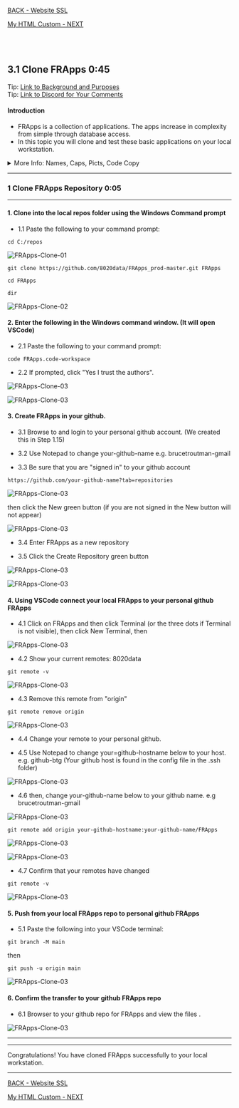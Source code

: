 
<!-- ------------------------------------------------------------------------- -->

<div class="page-back">

[BACK - Website SSL](/Setup/fr0306_Setup-Website-SSL-Ubuntu.md)
</div><div class="page-next">

[My HTML Custom - NEXT](/FRApps/fr020100_My-HTML-Custom.md)
</div><div style="margin-top:35px">&nbsp;</div> 
 
<!-- ------------------------------------------------------------------------- -->

## 3.1 Clone FRApps 0:45 <!-- {docsify-ignore} -->
<div class="notice-tip">
  <div class="notice-tip-header">
    Tip: <a href="../Setup/purposes/pfr0200_Clone-FR-Apps.md" target="_blank">Link to Background and Purposes</a> 
  </div>  
</div>

<div class="notice-tip">
  <div class="notice-tip-header">
    Tip: <a href="https://discord.com/channels/928752444316483585/931216956827250709" target="_blank">Link to Discord for Your Comments</a> 
  </div>  
</div>

#### Introduction <!-- {docsify-ignore} -->  
- FRApps is a collection of applications. The apps increase in complexity from simple through database access. 
- In this topic you will clone and test these basic applications on your local workstation.


<details class="details-style">
    <summary class="summary-style">
More Info: Names, Caps, Picts, Code Copy
    </summary>
    <div class="popup">

- In this tutorial please be careful to use the Exact Spelling and Capitalization. You will be using Windows, Unix and GitBash command prompts. Improper captialization will cause commands to fail. Some examples are: Local_Admin, myProject, repos, remotes and .ssh.

- This documentation was produced in 2021-2022. You will experience differences in some of the pictures due to the changes made over time by the developers of the softwares and web sites that are used.

- We recommend that you copy and paste code snippets from the documentation into your workstation/server. This will reduce the errors caused by hand typing.
Hover over the snippet and click copy, then paste as appropriate.

</div>
</details>


----


### 1 Clone FRApps Repository 0:05
----
#### 1. Clone into the local repos folder using the Windows Command prompt

- 1.1 Paste the following to your command prompt:

```
cd C:/repos
```
 
![FRApps-Clone-01](assets/images/clone/fr0103-FRApps-Clone-01.png "FRApps-Clone-01")

```
git clone https://github.com/8020data/FRApps_prod-master.git FRApps
```
```
cd FRApps
```
```
dir
```

![FRApps-Clone-02](assets/images/clone/fr0103-FRApps-Clone-02.png "FRApps-Clone-02")

#### 2. Enter the following in the Windows command window. (It will open VSCode)

- 2.1 Paste the following to your command prompt:

```
code FRApps.code-workspace
```

- 2.2  If prompted, click "Yes I trust the authors".

![FRApps-Clone-03](assets/images/clone/fr0103-FRApps-Clone-03-00.png "FRApps-Clone-03")

![FRApps-Clone-03](assets/images/clone/fr0103-FRApps-Clone-03.png "FRApps-Clone-03")
 
#### 3. Create FRApps in your github. 

- 3.1 Browse to and login to your personal github account. (We created this in Step 1.15)

- 3.2 Use Notepad to change your-github-name  e.g. brucetroutman-gmail

- 3.3 Be sure that you are "signed in" to your github account

```
https://github.com/your-github-name?tab=repositories
```

![FRApps-Clone-03](assets/images/clone/fr0103-FRApps-Clone-03-01a.png "FRApps-Clone-03")

then click the New green button (if you are not signed in the New button will not appear)

![FRApps-Clone-03](assets/images/clone/fr0103-FRApps-Clone-03-01.png "FRApps-Clone-03")


- 3.4 Enter FRApps as a new repository 

- 3.5 Click the Create Repository green button

![FRApps-Clone-03](assets/images/clone/fr0103-FRApps-Clone-03-02.png "FRApps-Clone-03")

![FRApps-Clone-03](assets/images/clone/fr0103-FRApps-Clone-03-021.png "FRApps-Clone-03")

#### 4. Using VSCode connect your local FRApps to your personal github FRApps

- 4.1 Click on FRApps and then click Terminal (or the three dots if Terminal is not visible), then click New Terminal, then 

![FRApps-Clone-03](assets/images/clone/fr0103-FRApps-Clone-03-03.png "FRApps-Clone-03")

- 4.2 Show your current remotes: 8020data

```
git remote -v
```

![FRApps-Clone-03](assets/images/clone/fr0103-FRApps-Clone-03-04.png "FRApps-Clone-03")

- 4.3 Remove this remote from "origin"

```
git remote remove origin
```

![FRApps-Clone-03](assets/images/clone/fr0103-FRApps-Clone-03-04a.png "FRApps-Clone-03")

- 4.4  Change your remote to your personal github. 

- 4.5 Use Notepad to change your=github-hostname below to your host. e.g. github-btg
 (Your github host is found in the config file in the .ssh folder)


![FRApps-Clone-03](assets/images/clone/fr0103-FRApps-Clone-03-05.png "FRApps-Clone-03")


- 4.6 then, change your-github-name below to your github name. e.g brucetroutman-gmail

![FRApps-Clone-03](assets/images/clone/fr0103-FRApps-Clone-03-06.png "FRApps-Clone-03")

```
git remote add origin your-github-hostname:your-github-name/FRApps
```

![FRApps-Clone-03](assets/images/clone/fr0103-FRApps-Clone-03-07a.png "FRApps-Clone-03")

![FRApps-Clone-03](assets/images/clone/fr0103-FRApps-Clone-03-07.png "FRApps-Clone-03")

- 4.7 Confirm that your remotes have changed

```
git remote -v
```

![FRApps-Clone-03](assets/images/clone/fr0103-FRApps-Clone-03-08.png "FRApps-Clone-03")


#### 5.  Push from your local FRApps repo to personal github FRApps 

- 5.1 Paste the following into your VSCode terminal:

```
git branch -M main
```

then

```
git push -u origin main
```

![FRApps-Clone-03](assets/images/clone/fr0103-FRApps-Clone-03-09.png "FRApps-Clone-03")


#### 6. Confirm the transfer to your github FRApps repo

- 6.1 Browser to your github repo for FRApps and view the files .

![FRApps-Clone-03](assets/images/clone/fr0103-FRApps-Clone-03-11.png "FRApps-Clone-03")


----



----
<div class="notice-success">
  <div class="notice-success-header">
    Congratulations! You have cloned FRApps successfully to your local workstation.
</div>
</div>

----

<!-- ------------------------------------------------------------------------- -->

<div class="page-back">

[BACK - Website SSL](/Setup/fr0306_Setup-Website-SSL-Ubuntu.md)
</div><div class="page-next">


[My HTML Custom - NEXT](/FRApps/fr020100_My-HTML-Custom.md)
</div>

<!-- ------------------------------------------------------------------------- -->
